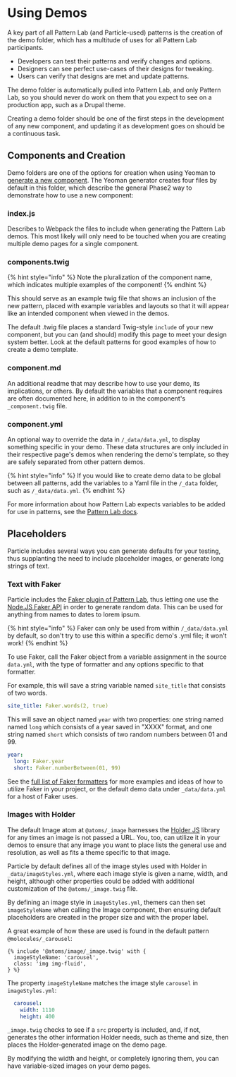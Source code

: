 # Using Demos

A key part of all Pattern Lab (and Particle-used) patterns is the creation of the
demo folder, which has a multitude of uses for all Pattern Lab participants.

* Developers can test their patterns and verify changes and options.
* Designers can see perfect use-cases of their designs for tweaking.
* Users can verify that designs are met and update patterns.

The demo folder is automatically pulled into Pattern Lab, and only Pattern Lab,
so you should never do work on them that you expect to see on a production app,
such as a Drupal theme.

Creating a demo folder should be one of the first steps in the development of any
new component, and updating it as development goes on should be a continuous task.

## Components and Creation

Demo folders are one of the options for creation when using Yeoman to [generate a new
component](../architecture/component-structure.md#generating-a-component). The
Yeoman generator creates four files by default in this folder, which describe the
general Phase2 way to demonstrate how to use a new component:

### index.js

Describes to Webpack the files to include when generating the Pattern Lab demos.
This most likely will only need to be touched when you are creating multiple demo
pages for a single component.

### components.twig

{% hint style="info" %}
Note the pluralization of the component name, which indicates multiple examples
of the component!
{% endhint %}

This should serve as an example twig file that shows an inclusion of the new pattern,
placed with example variables and layouts so that it will appear like an intended
component when viewed in the demos.

The default .twig file places a standard Twig-style `include` of your new component,
but you can (and should) modify this page to meet your design system better. Look
at the default patterns for good examples of how to create a demo template.

### component.md

An additional readme that may describe how to use your demo, its implications, or
others. By default the variables that a component requires are often documented
here, in addition to in the component's `_component.twig` file.

### component.yml

An optional way to override the data in `/_data/data.yml`, to display something
specific in your demo. These data structures are only included in their respective
page's demos when rendering the demo's template, so they are safely separated from
other pattern demos.

{% hint style="info" %}
If you would like to create demo data to be global between all patterns, add
the variables to a Yaml file in the `/_data` folder, such as `/_data/data.yml`.
{% endhint %}

For more information about how Pattern Lab expects variables to be added for use
in patterns, see the [Pattern Lab docs](https://patternlab.io/docs/data-overview.html).

## Placeholders

Particle includes several ways you can generate defaults for your testing, thus
supplanting the need to include placeholder images, or generate long strings of
text.

### Text with Faker

Particle includes the [Faker plugin of Pattern Lab](https://github.com/pattern-lab/plugin-php-faker),
thus letting one use the [Node.JS Faker API](https://www.npmjs.com/package/faker)
in order to generate random data. This can be used for anything from names to dates
to lorem ipsum.

{% hint style="info" %}
Faker can only be used from within `/_data/data.yml` by default, so don't try to
use this within a specific demo's .yml file; it won't work!
{% endhint %}

To use Faker, call the Faker object from a variable assignment in the source `data.yml`,
with the type of formatter and any options specific to that formatter.

For example, this will save a string variable named `site_title` that consists of
two words.

```yml
site_title: Faker.words(2, true)
```

This will save an object named `year` with two properties: one string named named
`long` which consists of a year saved in "XXXX" format, and one string named `short`
which consists of two random numbers between 01 and 99. 

```yml
year:
  long: Faker.year
  short: Faker.numberBetween(01, 99)
```

See the [full list of Faker formatters](https://github.com/fzaninotto/Faker#formatters)
for more examples and ideas of how to utilize Faker in your project, or the default
demo data under `_data/data.yml` for a host of Faker uses.

### Images with Holder

The default Image atom at `@atoms/_image` harnesses the [Holder JS](https://github.com/imsky/holder)
library for any times an image is not passed a URL. You, too, can utilize it in
your demos to ensure that any image you want to place lists the general use and
resolution, as well as fits a theme specific to that image.

Particle by default defines all of the image styles used with Holder in `_data/imageStyles.yml`,
where each image style is given a name, width, and height, although other properties
could be added with additional customization of the `@atoms/_image.twig` file.

By defining an image style in `imageStyles.yml`, themers can then set `imageStyleName`
when calling the Image component, then ensuring default placeholders are created
in the proper size and with the proper label.

A great example of how these are used is found in the default pattern `@molecules/_carousel`:

```twig
{% include '@atoms/image/_image.twig' with {
  imageStyleName: 'carousel',
  class: 'img img-fluid',
} %}
```

The property `imageStyleName` matches the image style `carousel` in `imageStyles.yml`:

```yml
  carousel:
    width: 1110
    height: 400
```

`_image.twig` checks to see if a `src` property is included, and, if not, generates
the other information Holder needs, such as theme and size, then places the Holder-generated
image on the demo page.

By modifying the width and height, or completely ignoring them, you can have variable-sized
images on your demo pages.

